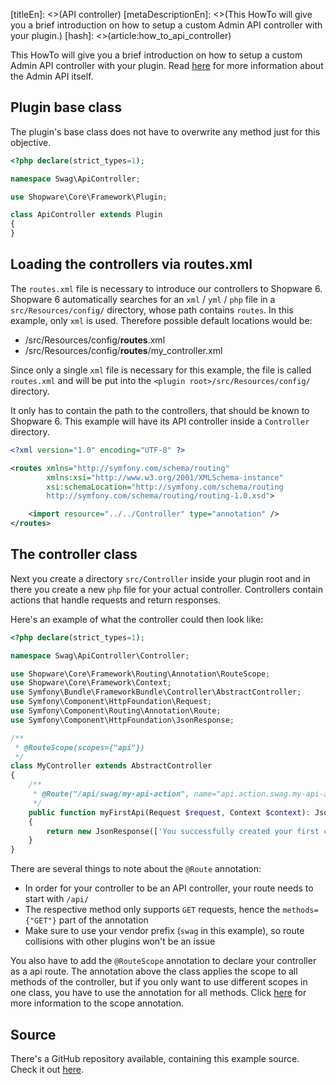 [titleEn]: <>(API controller)
[metaDescriptionEn]: <>(This HowTo will give you a brief introduction on how to setup a custom Admin API controller with your plugin.)
[hash]: <>(article:how_to_api_controller)

This HowTo will give you a brief introduction on how to setup a custom Admin API controller with your plugin.
Read [here](./../40-admin-api-guide/__categoryInfo.md) for more information about the Admin API itself.

## Plugin base class

The plugin's base class does not have to overwrite any method just for this objective.

```php
<?php declare(strict_types=1);

namespace Swag\ApiController;

use Shopware\Core\Framework\Plugin;

class ApiController extends Plugin
{
}
```

## Loading the controllers via routes.xml

The `routes.xml` file is necessary to introduce our controllers to Shopware 6.
Shopware 6 automatically searches for an `xml` / `yml` / `php` file in a `src/Resources/config/` directory, whose path contains `routes`.
In this example, only `xml` is used.
Therefore possible default locations would be:
- <plugin-root>/src/Resources/config/**routes**.xml
- <plugin-root>/src/Resources/config/**routes**/my_controller.xml

Since only a single `xml` file is necessary for this example, the file is called `routes.xml` and will be put
into the `<plugin root>/src/Resources/config/` directory.

It only has to contain the path to the controllers, that should be known to Shopware 6.
This example will have its API controller inside a `Controller` directory.

```xml
<?xml version="1.0" encoding="UTF-8" ?>

<routes xmlns="http://symfony.com/schema/routing"
        xmlns:xsi="http://www.w3.org/2001/XMLSchema-instance"
        xsi:schemaLocation="http://symfony.com/schema/routing
        http://symfony.com/schema/routing/routing-1.0.xsd">

    <import resource="../../Controller" type="annotation" />
</routes>
```

## The controller class

Next you create a directory `src/Controller` inside your plugin root and in there you create a new `php` file for your actual controller.
Controllers contain actions that handle requests and return responses.

Here's an example of what the controller could then look like:
```php
<?php declare(strict_types=1);

namespace Swag\ApiController\Controller;

use Shopware\Core\Framework\Routing\Annotation\RouteScope;
use Shopware\Core\Framework\Context;
use Symfony\Bundle\FrameworkBundle\Controller\AbstractController;
use Symfony\Component\HttpFoundation\Request;
use Symfony\Component\Routing\Annotation\Route;
use Symfony\Component\HttpFoundation\JsonResponse;

/**
 * @RouteScope(scopes={"api"})
 */
class MyController extends AbstractController
{
    /**
     * @Route("/api/swag/my-api-action", name="api.action.swag.my-api-action", methods={"GET"})
     */
    public function myFirstApi(Request $request, Context $context): JsonResponse
    {
        return new JsonResponse(['You successfully created your first controller route']);
    }
}
```

There are several things to note about the `@Route` annotation:
- In order for your controller to be an API controller, your route needs to start with `/api/`
- The respective method only supports `GET` requests, hence the `methods={"GET"}` part of the annotation
- Make sure to use your vendor prefix (`swag` in this example), so route collisions with other plugins won't be an issue

You also have to add the `@RouteScope` annotation to declare your controller as a api route. The annotation above the class
applies the scope to all methods of the controller, but if you only want to use different scopes in one class, you have to use
the annotation for all methods. Click [here](https://docs.shopware.com/en/shopware-platform-dev-en/getting-started/recent-updates#2019-08-20-breaking-change-route-scopes-added) for
more information to the scope annotation.

## Source

There's a GitHub repository available, containing this example source.
Check it out [here](https://github.com/shopware/swag-docs-api-controller).
